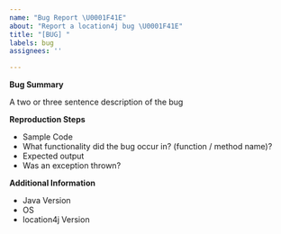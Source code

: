 ```yaml
---
name: "Bug Report \U0001F41E"
about: "Report a location4j bug \U0001F41E"
title: "[BUG] "
labels: bug
assignees: ''

---
```


**Bug Summary** 

A two or three sentence description of the bug

**Reproduction Steps**
- Sample Code
- What functionality did the bug occur in? (function / method name)?
- Expected output
- Was an exception thrown?


**Additional Information**
- Java Version
- OS
- location4j Version
